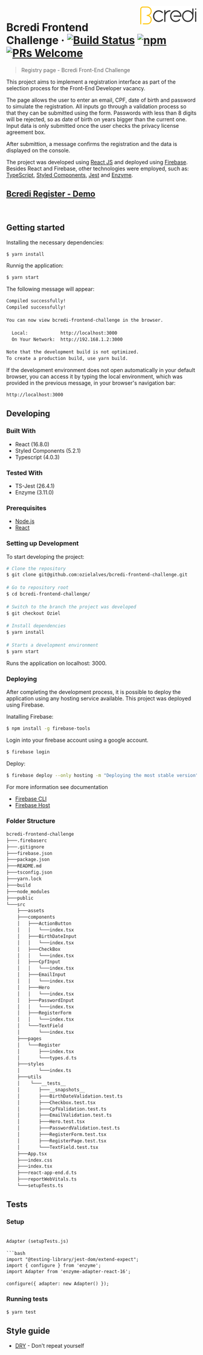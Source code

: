 <img src="src\assets\logo.svg" alt="logo" align="right">

# Bcredi Frontend Challenge &middot; [![Build Status](https://img.shields.io/travis/npm/npm/latest.svg?style=flat-square)](https://travis-ci.org/npm/npm) [![npm](https://img.shields.io/npm/v/npm.svg?style=flat-square)](https://www.npmjs.com/package/npm) [![PRs Welcome](https://img.shields.io/badge/PRs-welcome-brightgreen.svg?style=flat-square)](http://makeapullrequest.com)

> Registry page - Bcredi Front-End Challenge

This project aims to implement a registration interface as part of the selection process for the Front-End Developer vacancy.

The page allows the user to enter an email, CPF, date of birth and password to simulate the registration. All inputs go through a validation process so that they can be submitted using the form. Passwords with less than 8 digits will be rejected, so as date of birth on years bigger than the current one. Input data is only submitted once the user checks the privacy license agreement box.

After submittion, a message confirms the registration and the data is displayed on the console.

The project was developed using [React JS](https://pt-br.reactjs.org/) and deployed using [Firebase](https://firebase.google.com/). Besides React and Firebase, other technologies were employed, such as: [TypeScript](https://www.typescriptlang.org/), [Styled Components](https://styled-components.com/), [Jest](https://jestjs.io/) and [Enzyme](https://airbnb.io/projects/enzyme/).
## [Bcredi Register - Demo](https://bcredi-register.web.app)

<br>

## Getting started

Installing the necessary dependencies:

```bash
$ yarn install
```

Runnig the application:

```bash
$ yarn start
```

The following message will appear:

```bash
Compiled successfully!
Compiled successfully!

You can now view bcredi-frontend-challenge in the browser.

  Local:            http://localhost:3000
  On Your Network:  http://192.168.1.2:3000

Note that the development build is not optimized.
To create a production build, use yarn build.
```

If the development environment does not open automatically in your default browser, you can access it by typing the local environment, which was provided in the previous message, in your browser's navigation bar:

```bash
http://localhost:3000
```

## Developing

### Built With

- React (16.8.0)
- Styled Components (5.2.1)
- Typescript (4.0.3)

### Tested With

- TS-Jest (26.4.1)
- Enzyme (3.11.0)

### Prerequisites

- [Node.js](https://nodejs.org/en/)
- [React](https://pt-br.reactjs.org/)

### Setting up Development

To start developing the project:

```bash
# Clone the repository
$ git clone git@github.com:ozielalves/bcredi-frontend-challenge.git

# Go to repository root
$ cd bcredi-frontend-challenge/

# Switch to the branch the project was developed
$ git checkout Oziel

# Install dependencies
$ yarn install

# Starts a development environment
$ yarn start
```

Runs the application on localhost: 3000.

### Deploying

After completing the development process, it is possible to deploy the application using any hosting service available. This project was deployed using Firebase.

Inatalling Firebase:

```bash
$ npm install -g firebase-tools
```

Login into your firebase account using a google account.
```bash
$ firebase login
```
Deploy:

```bash
$ firebase deploy --only hosting -m "Deploying the most stable version"
```
For more information see documentation
- [Firebase CLI](https://firebase.google.com/docs/cli?hl=pt-br#windows-npm)
- [Firebase Host](https://firebase.google.com/docs/hosting/quickstart)

### Folder Structure

```bash
bcredi-frontend-challenge
├───.firebaserc
├───.gitignore
├───firebase.json
├───package.json
├───README.md
├───tsconfig.json
├───yarn.lock
├───build
├───node_modules
├───public
└───src
    ├───assets
    ├───components
    │   ├───ActionButton
    │   │   └───index.tsx
    │   ├───BirthDateInput
    │   │   └───index.tsx
    │   ├───CheckBox
    │   │   └───index.tsx
    │   ├───CpfInput
    │   │   └───index.tsx
    │   ├───EmailInput
    │   │   └───index.tsx
    │   ├───Hero
    │   │   └───index.tsx
    │   ├───PasswordInput
    │   │   └───index.tsx
    │   ├───RegisterForm
    │   │   └───index.tsx
    │   └───TextField
    │       └───index.tsx
    ├───pages
    │   └───Register
    │       ├───index.tsx
    │       └───types.d.ts
    ├───styles
    │       └───index.ts
    ├───utils
    │    └───__tests__
    │       ├───__snapshots__
    │       ├───BirthDateValidation.test.ts
    │       ├───Checkbox.test.tsx
    │       ├───CpfValidation.test.ts
    │       ├───EmailValidation.test.ts
    │       ├───Hero.test.tsx
    │       ├───PasswordValidation.test.ts
    │       ├───RegisterForm.test.tsx
    │       ├───RegisterPage.test.tsx
    │       └───TextField.test.tsx
    ├───App.tsx
    ├───index.css
    ├───index.tsx
    ├───react-app-end.d.ts
    ├───reportWebVitals.ts
    └───setupTests.ts
```

## Tests 

### Setup

```

Adapter (setupTests.js)

```bash
import "@testing-library/jest-dom/extend-expect";
import { configure } from 'enzyme';
import Adapter from 'enzyme-adapter-react-16';

configure({ adapter: new Adapter() });

```
###  Running tests

```bash
$ yarn test
```
## Style guide

- [DRY](https://en.wikipedia.org/wiki/Don%27t_repeat_yourself) - Don't repeat yourself
